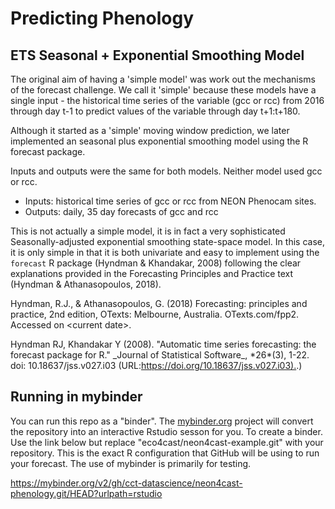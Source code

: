 # Predicting Phenology



## ETS Seasonal + Exponential Smoothing Model

The original aim of having a 'simple model' was work out the mechanisms of the forecast challenge. We call it 'simple' because these models have a single input - the historical time series of the variable (gcc or rcc) from 2016 through day t-1 to predict values of the variable through day t+1:t+180.

Although it started as a 'simple' moving window prediction, we later implemented an seasonal plus exponential smoothing model using the R forecast package.

Inputs and outputs were the same for both models. Neither model used gcc or rcc.

-   Inputs: historical time series of gcc or rcc from NEON Phenocam sites.
-   Outputs: daily, 35 day forecasts of gcc and rcc

This is not actually a simple model, it is in fact a very sophisticated Seasonally-adjusted exponential smoothing state-space model. In this case, it is only simple in that it is both univariate and easy to implement using the `forecast` R package (Hyndman & Khandakar, 2008) following the clear explanations provided in the Forecasting Principles and Practice text (Hyndman & Athanasopoulos, 2018).

Hyndman, R.J., & Athanasopoulos, G. (2018) Forecasting: principles and practice, 2nd edition, OTexts: Melbourne, Australia. OTexts.com/fpp2. Accessed on \<current date\>.

Hyndman RJ, Khandakar Y (2008). "Automatic time series forecasting: the forecast package for R." \_Journal of Statistical Software\_, \*26\*(3), 1-22. doi: 10.18637/jss.v027.i03 (URL:[https://doi.org/10.18637/jss.v027.i03).](https://doi.org/10.18637/jss.v027.i03).)

## Running in mybinder

You can run this repo as a "binder".  The [mybinder.org](https://mybinder.org) project will convert the repository into an interactive Rstudio sesson for you. To create a binder.  Use the link below but replace "eco4cast/neon4cast-example.git" with your repository. This is the exact R configuration that GitHub will be using to run your forecast.  The use of mybinder is primarily for testing. 

https://mybinder.org/v2/gh/cct-datascience/neon4cast-phenology.git/HEAD?urlpath=rstudio
